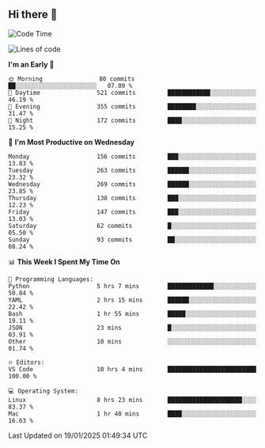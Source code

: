 ## Hi there 👋

<!--
**Wangmerlyn/Wangmerlyn** is a ✨ _special_ ✨ repository because its `README.md` (this file) appears on your GitHub profile.

Here are some ideas to get you started:

- 🔭 I’m currently working on ...
- 🌱 I’m currently learning ...
- 👯 I’m looking to collaborate on ...
- 🤔 I’m looking for help with ...
- 💬 Ask me about ...
- 📫 How to reach me: ...
- 😄 Pronouns: ...
- ⚡ Fun fact: ...
-->
<!--START_SECTION:waka-->
![Code Time](http://img.shields.io/badge/Code%20Time-15%20hrs%2012%20mins-blue)

![Lines of code](https://img.shields.io/badge/From%20Hello%20World%20I%27ve%20Written-8.2%20million%20lines%20of%20code-blue)

**I'm an Early 🐤** 

```text
🌞 Morning                80 commits          ██░░░░░░░░░░░░░░░░░░░░░░░   07.09 % 
🌆 Daytime                521 commits         ████████████░░░░░░░░░░░░░   46.19 % 
🌃 Evening                355 commits         ████████░░░░░░░░░░░░░░░░░   31.47 % 
🌙 Night                  172 commits         ████░░░░░░░░░░░░░░░░░░░░░   15.25 % 
```
📅 **I'm Most Productive on Wednesday** 

```text
Monday                   156 commits         ███░░░░░░░░░░░░░░░░░░░░░░   13.83 % 
Tuesday                  263 commits         ██████░░░░░░░░░░░░░░░░░░░   23.32 % 
Wednesday                269 commits         ██████░░░░░░░░░░░░░░░░░░░   23.85 % 
Thursday                 138 commits         ███░░░░░░░░░░░░░░░░░░░░░░   12.23 % 
Friday                   147 commits         ███░░░░░░░░░░░░░░░░░░░░░░   13.03 % 
Saturday                 62 commits          █░░░░░░░░░░░░░░░░░░░░░░░░   05.50 % 
Sunday                   93 commits          ██░░░░░░░░░░░░░░░░░░░░░░░   08.24 % 
```


📊 **This Week I Spent My Time On** 

```text
💬 Programming Languages: 
Python                   5 hrs 7 mins        █████████████░░░░░░░░░░░░   50.84 % 
YAML                     2 hrs 15 mins       ██████░░░░░░░░░░░░░░░░░░░   22.42 % 
Bash                     1 hr 55 mins        █████░░░░░░░░░░░░░░░░░░░░   19.11 % 
JSON                     23 mins             █░░░░░░░░░░░░░░░░░░░░░░░░   03.91 % 
Other                    10 mins             ░░░░░░░░░░░░░░░░░░░░░░░░░   01.74 % 

🔥 Editors: 
VS Code                  10 hrs 4 mins       █████████████████████████   100.00 % 

💻 Operating System: 
Linux                    8 hrs 23 mins       █████████████████████░░░░   83.37 % 
Mac                      1 hr 40 mins        ████░░░░░░░░░░░░░░░░░░░░░   16.63 % 
```


 Last Updated on 19/01/2025 01:49:34 UTC
<!--END_SECTION:waka-->
